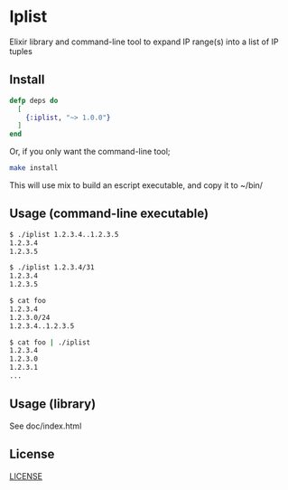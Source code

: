 Iplist
======

  Elixir library and command-line tool to expand IP range(s) into a list of IP tuples

## Install

```elixir
defp deps do
  [
    {:iplist, "~> 1.0.0"}
  ]
end
```

Or, if you only want the command-line tool;

```bash
make install
```

This will use mix to build an escript executable, and copy it to ~/bin/

## Usage (command-line executable)

```bash
$ ./iplist 1.2.3.4..1.2.3.5
1.2.3.4
1.2.3.5

$ ./iplist 1.2.3.4/31
1.2.3.4
1.2.3.5

$ cat foo
1.2.3.4
1.2.3.0/24
1.2.3.4..1.2.3.5

$ cat foo | ./iplist
1.2.3.4
1.2.3.0
1.2.3.1
...

```

## Usage (library)

See doc/index.html

## License

[LICENSE](LICENSE)
